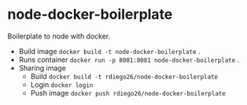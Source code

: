 # node-docker-boilerplate
Boilerplate to node with docker.


- Build image `docker build -t node-docker-boilerplate` . 
- Runs container `docker run -p 8081:8081 node-docker-boilerplate` .  
- Sharing image 
    - Build `docker build -t rdiego26/node-docker-boilerplate`
    - Login `docker login`
    - Push image `docker push rdiego26/node-docker-boilerplate`